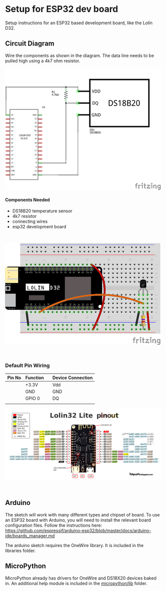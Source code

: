 # Setup for ESP32 dev board

Setup instructions for an ESP32 based development board, like the Lolin D32.

## Circuit Diagram
Wire the components as shown in the diagram. The data line needs to be pulled high using a 4k7 ohm resistor.

![circuit diagram](assets/esp32-ds18b20-temp-sensor-circuit-diagram_schem.png)

#### Components Needed
* DS18B20 temperature sensor
* 4k7 resistor
* connecting wires
* esp32 development board

<br />

![breadboard diagram](assets/esp32-ds18b20-temp-sensor-circuit-diagram_bb.png)

<br />

### Default Pin Wiring

| Pin No | Function |  | Device Connection |
| --- | --- | --- | --- |
|  | +3.3V |  | Vdd |
|  | GND |  | GND |
|  | GPIO 0 |  | DQ |
|  |  |  |  |

![pin diagram](assets/Lolin32_pinout03.png)

<br>

## Arduino

The sketch will work with many different types and chipset of board. To use an ESP32 board with Arduino, you will need to install the relevant board configuration files. Follow the instructions here: https://github.com/espressif/arduino-esp32/blob/master/docs/arduino-ide/boards_manager.md

The arduino sketch requires the OneWire library. It is included in the libraries folder.

## MicroPython

MicroPython already has drivers for OneWire and DS18X20 devices baked in. An additional help module is included in the [micropython/lib](micropython/lib) folder.
